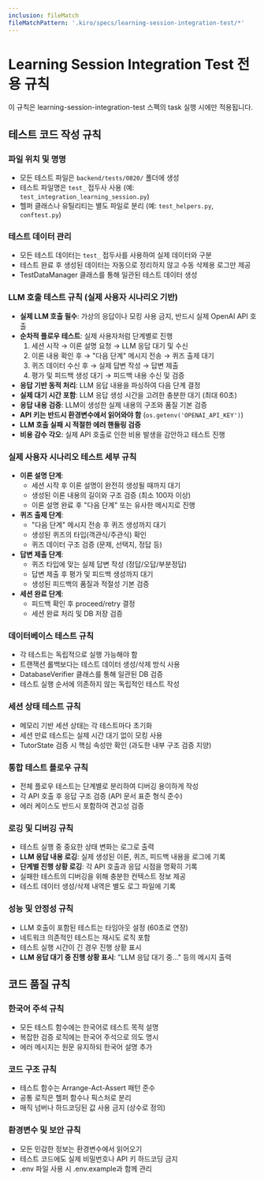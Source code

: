 ```yaml
---
inclusion: fileMatch
fileMatchPattern: '.kiro/specs/learning-session-integration-test/*'
---
```


# Learning Session Integration Test 전용 규칙

이 규칙은 learning-session-integration-test 스펙의 task 실행 시에만 적용됩니다.

## 테스트 코드 작성 규칙

### 파일 위치 및 명명
- 모든 테스트 파일은 `backend/tests/0820/` 폴더에 생성
- 테스트 파일명은 `test_` 접두사 사용 (예: `test_integration_learning_session.py`)
- 헬퍼 클래스나 유틸리티는 별도 파일로 분리 (예: `test_helpers.py`, `conftest.py`)

### 테스트 데이터 관리
- 모든 테스트 데이터는 `test_` 접두사를 사용하여 실제 데이터와 구분
- 테스트 완료 후 생성된 데이터는 자동으로 정리하지 않고 수동 삭제용 로그만 제공
- TestDataManager 클래스를 통해 일관된 테스트 데이터 생성

### LLM 호출 테스트 규칙 (실제 사용자 시나리오 기반)
- **실제 LLM 호출 필수**: 가상의 응답이나 모킹 사용 금지, 반드시 실제 OpenAI API 호출
- **순차적 플로우 테스트**: 실제 사용자처럼 단계별로 진행
  1. 세션 시작 → 이론 설명 요청 → LLM 응답 대기 및 수신
  2. 이론 내용 확인 후 → "다음 단계" 메시지 전송 → 퀴즈 출제 대기
  3. 퀴즈 데이터 수신 후 → 실제 답변 작성 → 답변 제출
  4. 평가 및 피드백 생성 대기 → 피드백 내용 수신 및 검증
- **응답 기반 동적 처리**: LLM 응답 내용을 파싱하여 다음 단계 결정
- **실제 대기 시간 포함**: LLM 응답 생성 시간을 고려한 충분한 대기 (최대 60초)
- **응답 내용 검증**: LLM이 생성한 실제 내용의 구조와 품질 기본 검증
- **API 키는 반드시 환경변수에서 읽어와야 함** (`os.getenv('OPENAI_API_KEY')`)
- **LLM 호출 실패 시 적절한 에러 핸들링 검증**
- **비용 감수 각오**: 실제 API 호출로 인한 비용 발생을 감안하고 테스트 진행

### 실제 사용자 시나리오 테스트 세부 규칙
- **이론 설명 단계**: 
  - 세션 시작 후 이론 설명이 완전히 생성될 때까지 대기
  - 생성된 이론 내용의 길이와 구조 검증 (최소 100자 이상)
  - 이론 설명 완료 후 "다음 단계" 또는 유사한 메시지로 진행
- **퀴즈 출제 단계**:
  - "다음 단계" 메시지 전송 후 퀴즈 생성까지 대기
  - 생성된 퀴즈의 타입(객관식/주관식) 확인
  - 퀴즈 데이터 구조 검증 (문제, 선택지, 정답 등)
- **답변 제출 단계**:
  - 퀴즈 타입에 맞는 실제 답변 작성 (정답/오답/부분정답)
  - 답변 제출 후 평가 및 피드백 생성까지 대기
  - 생성된 피드백의 품질과 적절성 기본 검증
- **세션 완료 단계**:
  - 피드백 확인 후 proceed/retry 결정
  - 세션 완료 처리 및 DB 저장 검증

### 데이터베이스 테스트 규칙
- 각 테스트는 독립적으로 실행 가능해야 함
- 트랜잭션 롤백보다는 테스트 데이터 생성/삭제 방식 사용
- DatabaseVerifier 클래스를 통해 일관된 DB 검증
- 테스트 실행 순서에 의존하지 않는 독립적인 테스트 작성

### 세션 상태 테스트 규칙
- 메모리 기반 세션 상태는 각 테스트마다 초기화
- 세션 만료 테스트는 실제 시간 대기 없이 모킹 사용
- TutorState 검증 시 핵심 속성만 확인 (과도한 내부 구조 검증 지양)

### 통합 테스트 플로우 규칙
- 전체 플로우 테스트는 단계별로 분리하여 디버깅 용이하게 작성
- 각 API 호출 후 응답 구조 검증 (API 문서 표준 형식 준수)
- 에러 케이스도 반드시 포함하여 견고성 검증

### 로깅 및 디버깅 규칙
- 테스트 실행 중 중요한 상태 변화는 로그로 출력
- **LLM 응답 내용 로깅**: 실제 생성된 이론, 퀴즈, 피드백 내용을 로그에 기록
- **단계별 진행 상황 로깅**: 각 API 호출과 응답 시점을 명확히 기록
- 실패한 테스트의 디버깅을 위해 충분한 컨텍스트 정보 제공
- 테스트 데이터 생성/삭제 내역은 별도 로그 파일에 기록

### 성능 및 안정성 규칙
- LLM 호출이 포함된 테스트는 타임아웃 설정 (60초로 연장)
- 네트워크 의존적인 테스트는 재시도 로직 포함
- 테스트 실행 시간이 긴 경우 진행 상황 표시
- **LLM 응답 대기 중 진행 상황 표시**: "LLM 응답 대기 중..." 등의 메시지 출력

## 코드 품질 규칙

### 한국어 주석 규칙
- 모든 테스트 함수에는 한국어로 테스트 목적 설명
- 복잡한 검증 로직에는 한국어 주석으로 의도 명시
- 에러 메시지는 원문 유지하되 한국어 설명 추가

### 코드 구조 규칙
- 테스트 함수는 Arrange-Act-Assert 패턴 준수
- 공통 로직은 헬퍼 함수나 픽스처로 분리
- 매직 넘버나 하드코딩된 값 사용 금지 (상수로 정의)

### 환경변수 및 보안 규칙
- 모든 민감한 정보는 환경변수에서 읽어오기
- 테스트 코드에도 실제 비밀번호나 API 키 하드코딩 금지
- .env 파일 사용 시 .env.example과 함께 관리
